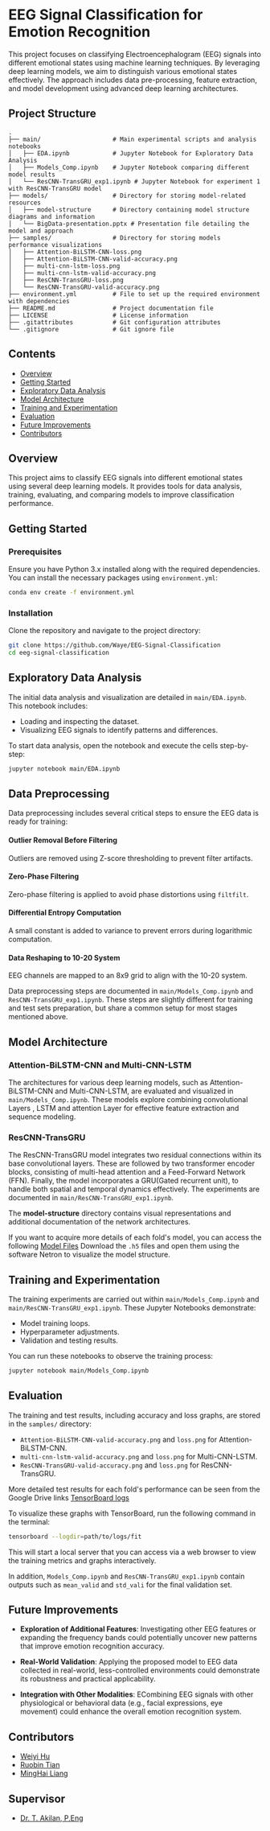 # EEG Signal Classification for Emotion Recognition

This project focuses on classifying Electroencephalogram (EEG) signals into different emotional states using machine learning techniques. By leveraging deep learning models, we aim to distinguish various emotional states effectively. The approach includes data pre-processing, feature extraction, and model development using advanced deep learning architectures.

## Project Structure

```
.
├── main/                    # Main experimental scripts and analysis notebooks
│   ├── EDA.ipynb            # Jupyter Notebook for Exploratory Data Analysis
│   ├── Models_Comp.ipynb    # Jupyter Notebook comparing different model results
│   └── ResCNN-TransGRU_exp1.ipynb # Jupyter Notebook for experiment 1 with ResCNN-TransGRU model
├── models/                  # Directory for storing model-related resources
│   ├── model-structure      # Directory containing model structure diagrams and information
│   └── BigData-presentation.pptx # Presentation file detailing the model and approach
├── samples/                 # Directory for storing models performance visualizations
│   ├── Attention-BiLSTM-CNN-loss.png
│   ├── Attention-BiLSTM-CNN-valid-accuracy.png
│   ├── multi-cnn-lstm-loss.png
│   ├── multi-cnn-lstm-valid-accuracy.png
│   ├── ResCNN-TransGRU-loss.png
│   └── ResCNN-TransGRU-valid-accuracy.png
├── environment.yml          # File to set up the required environment with dependencies
├── README.md                # Project documentation file
├── LICENSE                  # License information
├── .gitattributes           # Git configuration attributes
└── .gitignore               # Git ignore file
```

## Contents

- [Overview](#overview)
- [Getting Started](#getting-started)
- [Exploratory Data Analysis](#exploratory-data-analysis)
- [Model Architecture](#model-architecture)
- [Training and Experimentation](#training-and-experimentation)
- [Evaluation](#evaluation)
- [Future Improvements](#future-improvements)
- [Contributors](#contributors)

## Overview

This project aims to classify EEG signals into different emotional states using several deep learning models. It provides tools for data analysis, training, evaluating, and comparing models to improve classification performance.

## Getting Started

### Prerequisites

Ensure you have Python 3.x installed along with the required dependencies. You can install the necessary packages using `environment.yml`:

```bash
conda env create -f environment.yml
```

### Installation

Clone the repository and navigate to the project directory:

```bash
git clone https://github.com/Waye/EEG-Signal-Classification
cd eeg-signal-classification
```

## Exploratory Data Analysis

The initial data analysis and visualization are detailed in `main/EDA.ipynb`. This notebook includes:
- Loading and inspecting the dataset.
- Visualizing EEG signals to identify patterns and differences.

To start data analysis, open the notebook and execute the cells step-by-step:

```bash
jupyter notebook main/EDA.ipynb
```




## Data Preprocessing

Data preprocessing includes several critical steps to ensure the EEG data is ready for training:

#### Outlier Removal Before Filtering
Outliers are removed using Z-score thresholding to prevent filter artifacts.

#### Zero-Phase Filtering
Zero-phase filtering is applied to avoid phase distortions using `filtfilt`.

#### Differential Entropy Computation
A small constant is added to variance to prevent errors during logarithmic computation.

#### Data Reshaping to 10-20 System
EEG channels are mapped to an 8x9 grid to align with the 10-20 system.

Data preprocessing steps are documented in `main/Models_Comp.ipynb` and `ResCNN-TransGRU_exp1.ipynb`. These steps are slightly different for training and test sets preparation, but share a common setup for most stages mentioned above.





## Model Architecture

### Attention-BiLSTM-CNN and Multi-CNN-LSTM
The architectures for various deep learning models, such as Attention-BiLSTM-CNN and Multi-CNN-LSTM, are evaluated and visualized in `main/Models_Comp.ipynb`. These models explore combining convolutional Layers , LSTM and attention Layer for effective feature extraction and sequence modeling.

### ResCNN-TransGRU
The ResCNN-TransGRU model integrates two residual connections within its base convolutional layers. These are followed by two transformer encoder blocks, consisting of multi-head attention and a Feed-Forward Network (FFN). Finally,  the model incorporates a GRU(Gated recurrent unit), to handle both spatial and temporal dynamics effectively. The experiments are documented in `main/ResCNN-TransGRU_exp1.ipynb`.

The **model-structure** directory contains visual representations and additional documentation of the network architectures.

If you want to acquire more details of each fold's model, you can access the following [Model Files](https://drive.google.com/drive/folders/1GbFTjBxWj_xWIuEwDFDA0A57nRt31f4O?usp=drive_link) Download the `.h5` files and open them using the software Netron to visualize the model structure.

## Training and Experimentation

The training experiments are carried out within `main/Models_Comp.ipynb` and `main/ResCNN-TransGRU_exp1.ipynb`. These Jupyter Notebooks demonstrate:
- Model training loops.
- Hyperparameter adjustments.
- Validation and testing results.

You can run these notebooks to observe the training process:

```bash
jupyter notebook main/Models_Comp.ipynb
```

## Evaluation

The training and test results, including accuracy and loss graphs, are stored in the `samples/` directory:
- `Attention-BiLSTM-CNN-valid-accuracy.png` and `loss.png` for Attention-BiLSTM-CNN.
- `multi-cnn-lstm-valid-accuracy.png` and `loss.png` for Multi-CNN-LSTM.
- `ResCNN-TransGRU-valid-accuracy.png` and `loss.png` for ResCNN-TransGRU.


More detailed test results for each fold's performance can be seen from the Google Drive links [TensorBoard logs](https://drive.google.com/drive/folders/1wDcNknsnC4YcHXuGf7TMXk6b82unuHMo)

To visualize these graphs with TensorBoard, run the following command in the terminal:

```bash
tensorboard --logdir=path/to/logs/fit
```

This will start a local server that you can access via a web browser to view the training metrics and graphs interactively.

In addition, `Models_Comp.ipynb` and `ResCNN-TransGRU_exp1.ipynb` contain outputs such as `mean_valid` and `std_vali` for the final validation set.


## Future Improvements

- **Exploration of Additional Features**: Investigating other EEG features or expanding the frequency bands could potentially uncover new patterns that improve emotion recognition accuracy.

- **Real-World Validation**: Applying the proposed model to EEG data collected in real-world, less-controlled environments could demonstrate its robustness and practical applicability.

- **Integration with Other Modalities**: ECombining EEG signals with other physiological or behavioral data (e.g., facial expressions, eye movement) could enhance the overall emotion recognition system.

## Contributors

- [Weiyi Hu](https://github.com/Waye) 
- [Ruobin Tian](https://github.com/LONGTRBLIVE) 
- [MingHai Liang](https://github.com/BluesRockets) 

## Supervisor
- [Dr. T. Akilan, P.Eng](https://www.lakeheadu.ca/users/A/takilan)